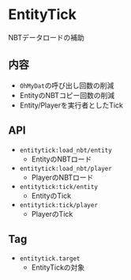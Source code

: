 # EntityTick

NBTデータロードの補助

## 内容
- `OhMyDat`の呼び出し回数の削減
- EntityのNBTコピー回数の削減
- Entity/Playerを実行者としたTick

## API
- `entitytick:load_nbt/entity`  
  - EntityのNBTロード
- `entitytick:load_nbt/player`  
  - PlayerのNBTロード
- `entitytick:tick/entity`  
  - EntityのTick
- `entitytick:tick/player`  
  - PlayerのTick

## Tag
- `entitytick.target`
  - EntityTickの対象
